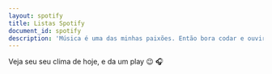 ```yaml
---
layout: spotify
title: Listas Spotify
document_id: spotify
description: 'Música é uma das minhas paixões. Então bora codar e ouvir música juntos?'
---
```


 Veja seu seu clima de hoje, e da um play &#128521; &#127911;
